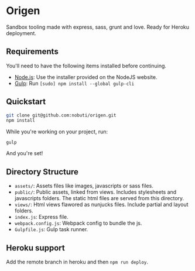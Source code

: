 # Origen

Sandbox tooling made with express, sass, grunt and love. Ready for Heroku deployment.

## Requirements

You'll need to have the following items installed before continuing.

  * [Node.js](http://nodejs.org): Use the installer provided on the NodeJS website.
  * [Gulp](http://gulpjs.com/): Run `[sudo] npm install --global gulp-cli`

## Quickstart

```bash
git clone git@github.com:nobuti/origen.git
npm install
```

While you're working on your project, run:

`gulp`

And you're set!

## Directory Structure

  * `assets/`: Assets files like images, javascripts or sass files.
  * `public/`: Public assets, linked from views. Includes stylesheets and javascripts folders. The static html files are served from this directory.
  * `views/`: Html views flawored as nunjucks files. Include partial and layout folders.
  * `index.js`: Express file.
  * `webpack.config.js`: Webpack config to bundle the js.
  * `Gulpfile.js`: Gulp task runner.

## Heroku support

Add the remote branch in heroku and then `npm run deploy`.
